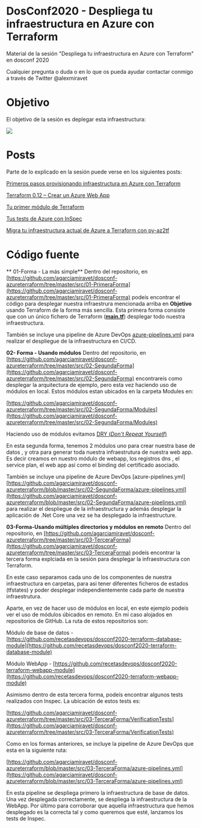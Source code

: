 # DosConf2020 - Despliega tu infraestructura en Azure con Terraform

Material de la sesión "Despliega tu infraestructura en Azure con Terraform"  en dosconf 2020

Cualquier pregunta o duda o en lo que os pueda ayudar contactar conmigo a través de Twitter @alexmiravet

# Objetivo

El objetivo de la sesión  es deplegar esta infraestructura:

![](https://i.ibb.co/0B9vw7h/Arquitecture.png)

# Posts

Parte de lo explicado en la sesión  puede verse en los siguientes  posts:

[Primeros pasos provisionando infraestructura en Azure con Terraform](https://recetasdevops.com/primeros-pasos-provisionando-infraestructura-en-azure-con-terraform/)

[ Terraform 0.12 – Crear un Azure Web App](https://recetasdevops.com/terraform-0-12-crear-un-azure-web-app/)

[ Tu primer módulo de Terraform](https://recetasdevops.com/tu-primer-modulo-de-terraform/)

[ Tus tests de Azure con InSpec](https://recetasdevops.com/tus-tests-de-azure-con-inspec/)

[ Migra tu infraestructura actual de Azure a Terraform con py-az2tf](https://recetasdevops.com/migra-tu-infraestructura-actual-de-azure-a-terraform-con-py-az2tf/)

# Código fuente 

** 01-Forma - La más simple**
Dentro del repositorio, en [https://github.com/agarciamiravet/dosconf-azureterraform/tree/master/src/01-PrimeraForma](https://github.com/agarciamiravet/dosconf-azureterraform/tree/master/src/01-PrimeraForma) podeís encontrar el código para desplegar nuestra infraestrura mencionada arriba en **Objetivo** usando Terraform de la forma más sencilla.  Esta primera forma consiste que con un único fichero de Terraform ([**main.tf**](https://github.com/recetasdevops/dosconf2020-terraform-database-module/blob/master/main.tf))  desplegar todo nuestra infraestructura. 

También se incluye una pipeline de Azure DevOps  [azure-pipelines.yml](https://github.com/agarciamiravet/dosconf-azureterraform/blob/master/src/01-PrimeraForma/azure-pipelines.yml) para realizar el despliegue de la infraestructura en CI/CD.

**02- Forma - Usando módulos**
Dentro del repositorio, en [https://github.com/agarciamiravet/dosconf-azureterraform/tree/master/src/02-SegundaForma](https://github.com/agarciamiravet/dosconf-azureterraform/tree/master/src/02-SegundaForma)  encontrareís como desplegar la arquitectura de ejemplo, pero esta vez haciendo uso de módulos en local. Estos módulos estan ubicados en la carpeta Modules en:

[https://github.com/agarciamiravet/dosconf-azureterraform/tree/master/src/02-SegundaForma/Modules](https://github.com/agarciamiravet/dosconf-azureterraform/tree/master/src/02-SegundaForma/Modules)

Haciendo uso de módulos evitamos [DRY (_Don't Repeat Yourself_)](https://es.wikipedia.org/wiki/No_te_repitas) 

En esta segunda forma, tenemos 2 módulos uno para crear nuestra base de datos , y otra para generar toda nuestra infraestrutura de nuestra web app.  Es decir creamos en nuestro módulo de webapp, los registros dns , el service plan, el web app así como el binding del certificado asociado.

También se incluye una pipeline de Azure DevOps  [azure-pipelines.yml][https://github.com/agarciamiravet/dosconf-azureterraform/blob/master/src/02-SegundaForma/azure-pipelines.yml](https://github.com/agarciamiravet/dosconf-azureterraform/blob/master/src/02-SegundaForma/azure-pipelines.yml) para realizar el despliegue de la infraestructura y además desplegar la aplicación de .Net Core una vez se ha desplegado la infraestructure.

**03-Forma-Usando múltiples directorios y módulos en remoto**
Dentro del repositorio, en [https://github.com/agarciamiravet/dosconf-azureterraform/tree/master/src/03-TerceraForma](https://github.com/agarciamiravet/dosconf-azureterraform/tree/master/src/03-TerceraForma)  podeís encontrar la tercera forma explciada en la sesión  para desplegar la infraestructura con Terraform.

En este caso separamos cada uno de los componentes de nuestra infraestructura en carpetas, para asi tener diferentes ficheros de estados (tfstates) y poder desplegar independientemente cada parte de nuestra infraestrutura. 

Aparte, en vez de hacer uso de módulos en local, en este ejemplo podeís ver 
el uso de módulos úbicados en remoto. En mi caso alojados en repositorios de GitHub. La ruta de estos repositorios son:

Módulo de base de datos  - [https://github.com/recetasdevops/dosconf2020-terraform-database-module](https://github.com/recetasdevops/dosconf2020-terraform-database-module)

Módulo WebApp - [https://github.com/recetasdevops/dosconf2020-terraform-webapp-module](https://github.com/recetasdevops/dosconf2020-terraform-webapp-module)

Asimismo dentro de esta tercera forma, podeís encontrar algunos tests realizados con Inspec.  La ubicación de estos tests es:

[https://github.com/agarciamiravet/dosconf-azureterraform/tree/master/src/03-TerceraForma/VerificationTests](https://github.com/agarciamiravet/dosconf-azureterraform/tree/master/src/03-TerceraForma/VerificationTests)

Como en los formas anteriores, se incluye la pipeline de Azure DevOps que esta en la siguiente ruta:

[https://github.com/agarciamiravet/dosconf-azureterraform/blob/master/src/03-TerceraForma/azure-pipelines.yml](https://github.com/agarciamiravet/dosconf-azureterraform/blob/master/src/03-TerceraForma/azure-pipelines.yml)

En esta pipeline se despliega primero la infraestructura de base de datos. Una vez desplegada correctamente, se despliega la infraestructura de la WebApp. Por último para corroborar que aquella infraestructura que hemos desplegado es la correcta tal y como queremos que esté, lanzamos los tests de Inspec.
